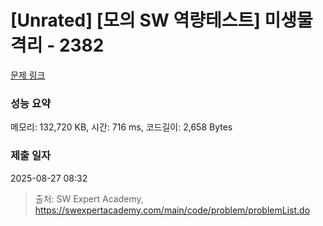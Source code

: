 # [Unrated] [모의 SW 역량테스트] 미생물 격리 - 2382 

[문제 링크](https://swexpertacademy.com/main/code/problem/problemDetail.do?contestProbId=AV597vbqAH0DFAVl) 

### 성능 요약

메모리: 132,720 KB, 시간: 716 ms, 코드길이: 2,658 Bytes

### 제출 일자

2025-08-27 08:32



> 출처: SW Expert Academy, https://swexpertacademy.com/main/code/problem/problemList.do